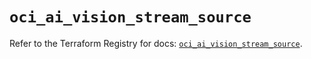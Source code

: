 # `oci_ai_vision_stream_source`

Refer to the Terraform Registry for docs: [`oci_ai_vision_stream_source`](https://registry.terraform.io/providers/oracle/oci/7.19.0/docs/resources/ai_vision_stream_source).
